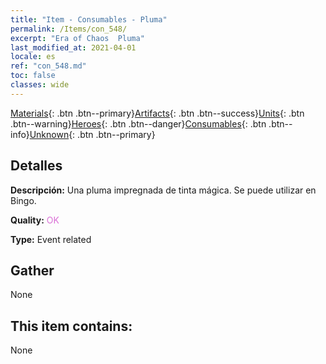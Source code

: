 ```yaml
---
title: "Item - Consumables - Pluma"
permalink: /Items/con_548/
excerpt: "Era of Chaos  Pluma"
last_modified_at: 2021-04-01
locale: es
ref: "con_548.md"
toc: false
classes: wide
---
```

 [Materials](/es/Items/){: .btn .btn--primary}[Artifacts](/es/Items/Artifacts/){: .btn .btn--success}[Units](/es/Items/Units/){: .btn .btn--warning}[Heroes](/es/Items/Heroes/){: .btn .btn--danger}[Consumables](/es/Items/Consumables/){: .btn .btn--info}[Unknown](/es/Items/Unknown/){: .btn .btn--primary}

## Detalles
 **Descripción:** Una pluma impregnada de tinta mágica. Se puede utilizar en Bingo.

 **Quality:** <span style="color: #DA70D6">OK</span>

 **Type:** Event related

## Gather

  None

## This item contains:

  None

